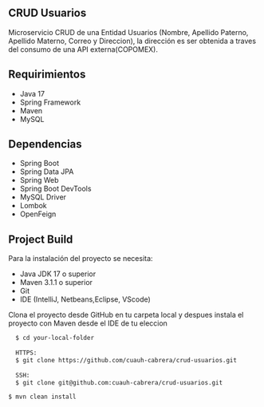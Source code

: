 ## CRUD Usuarios
Microservicio CRUD de una Entidad Usuarios (Nombre, Apellido Paterno, Apellido Materno, Correo y Direccion), la dirección es ser obtenida a traves del consumo de una API externa(COPOMEX). 


## Requirimientos

* Java 17
* Spring Framework
* Maven
* MySQL

## Dependencias
* Spring Boot
* Spring Data JPA
* Spring Web
* Spring Boot DevTools
* MySQL Driver
* Lombok
* OpenFeign

## Project Build
Para la instalación del proyecto se necesita:

*	Java JDK 17 o superior
*	Maven 3.1.1 o superior
*	Git
* IDE (IntelliJ, Netbeans,Eclipse, VScode)

Clona el proyecto desde GitHub en tu carpeta local y despues instala el proyecto con Maven desde el IDE de tu eleccion

```sh
  $ cd your-local-folder
  
  HTTPS:
  $ git clone https://github.com/cuauh-cabrera/crud-usuarios.git
  
  SSH:
  $ git clone git@github.com:cuauh-cabrera/crud-usuarios.git
```

	$ mvn clean install


